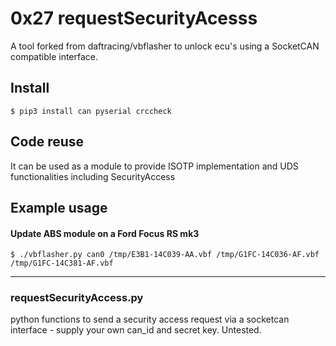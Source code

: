 # 0x27 requestSecurityAcesss
A tool forked from daftracing/vbflasher to unlock ecu's using a SocketCAN compatible interface.

## Install
```
$ pip3 install can pyserial crccheck
```

## Code reuse
It can be used as a module to provide ISOTP implementation and UDS functionalities including SecurityAccess 

## Example usage
#### Update ABS module on a Ford Focus RS mk3
```
$ ./vbflasher.py can0 /tmp/E3B1-14C039-AA.vbf /tmp/G1FC-14C036-AF.vbf /tmp/G1FC-14C381-AF.vbf
```
***
### requestSecurityAccess.py  
python functions to send a security access request via a socketcan interface - supply your own can_id and secret key. Untested.
